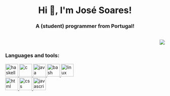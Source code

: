 <html>

<body>
<h1 align="center">Hi 👋, I'm José Soares! </h1>
<h3 align="center">A (student) programmer from Portugal!</h3>

<br>

<div>
  <picture>
    <source
      srcset="https://github-readme-stats.vercel.app/api?username=zeeesoares&show_icons=true&theme=dark"
      media="(prefers-color-scheme: dark)"
    />
    <source
      srcset="https://github-readme-stats.vercel.app/api?username=zeeesoares&show_icons=true"
      media="(prefers-color-scheme: light), (prefers-color-scheme: no-preference)"
    />
    <img src="https://github-readme-stats.vercel.app/api?username=zeeesoares&show_icons=true" align="right" />
  </picture>
</div>

</body>
</html>

<br>

### Languages and tools:
<a href="https://www.haskell.org/" target="_blank" rel="noreferrer">
  <img src="https://skillicons.dev/icons?i=haskell" alt="haskell" width="40" height="40"/>
</a> 
<a href="https://en.wikipedia.org/wiki/C_(programming_language)" target="_blank" rel="noreferrer">
  <img src="https://skillicons.dev/icons?i=c" alt="c" width="40" height="40"/>
</a> 
<a href="https://www.java.com/" target="_blank" rel="noreferrer">
  <img src="https://skillicons.dev/icons?i=java" alt="java" width="40" height="40"/> 
</a> 
<a href="https://www.gnu.org/software/bash/" target="_blank" rel="noreferrer">
  <img src="https://skillicons.dev/icons?i=bash" alt="bash" width="40" height="40"/> 
</a> 
<a href="https://www.linux.org/" target="_blank" rel="noreferrer">
  <img src="https://skillicons.dev/icons?i=linux" alt="linux" width="40" height="40"/>
</a> 

<br>

<a href="https://html.spec.whatwg.org/" target="_blank" rel="noreferrer">
  <img src="https://skillicons.dev/icons?i=html" alt="html" width="40" height="40"/>
</a> 
<a href="https://devdocs.io/css/" target="_blank" rel="noreferrer">
  <img src="https://skillicons.dev/icons?i=css" alt="css" width="40" height="40"/>
</a> 
<a href="https://www.javascript.com/learn" target="_blank" rel="noreferrer">
  <img src="https://skillicons.dev/icons?i=javascript" alt="javascript" width="40" height="40"/>
</a> 
